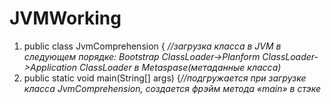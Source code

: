 # JVMWorking

1. public class JvmComprehension { *//загрузка класса в JVM в следующем порядке: Bootstrap ClassLoаder->Planform ClassLoader->Application ClassLoader в 
Metaspase(метаданные класса)*
  1. public static void main(String[] args) {*//подгружается при загрузке класса JvmComprehension, создается фрэйм метода «main» в стэке*
